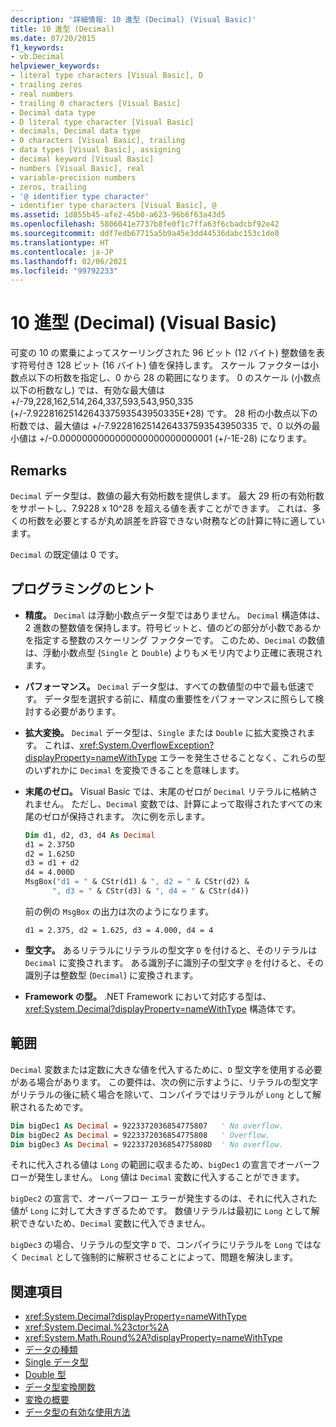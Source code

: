 ```yaml
---
description: '詳細情報: 10 進型 (Decimal) (Visual Basic)'
title: 10 進型 (Decimal)
ms.date: 07/20/2015
f1_keywords:
- vb.Decimal
helpviewer_keywords:
- literal type characters [Visual Basic], D
- trailing zeros
- real numbers
- trailing 0 characters [Visual Basic]
- Decimal data type
- D literal type character [Visual Basic]
- decimals, Decimal data type
- 0 characters [Visual Basic], trailing
- data types [Visual Basic], assigning
- decimal keyword [Visual Basic]
- numbers [Visual Basic], real
- variable-precision numbers
- zeros, trailing
- '@ identifier type character'
- identifier type characters [Visual Basic], @
ms.assetid: 1d855b45-afe2-45b0-a623-96b6f63a43d5
ms.openlocfilehash: 5806041e7737b8fe0f1c7ffa63f6cbadcbf92e42
ms.sourcegitcommit: ddf7edb67715a5b9a45e3dd44536dabc153c1de0
ms.translationtype: HT
ms.contentlocale: ja-JP
ms.lasthandoff: 02/06/2021
ms.locfileid: "99792233"
---
```

# <a name="decimal-data-type-visual-basic"></a>10 進型 (Decimal) (Visual Basic)

可変の 10 の累乗によってスケーリングされた 96 ビット (12 バイト) 整数値を表す符号付き 128 ビット (16 バイト) 値を保持します。 スケール ファクターは小数点以下の桁数を指定し、0 から 28 の範囲になります。 0 のスケール (小数点以下の桁数なし) では、有効な最大値は +/-79,228,162,514,264,337,593,543,950,335 (+/-7.9228162514264337593543950335E+28) です。 28 桁の小数点以下の桁数では、最大値は +/-7.9228162514264337593543950335 で、0 以外の最小値は +/-0.0000000000000000000000000001 (+/-1E-28) になります。

## <a name="remarks"></a>Remarks

`Decimal` データ型は、数値の最大有効桁数を提供します。 最大 29 桁の有効桁数をサポートし、7.9228 x 10^28 を超える値を表すことができます。 これは、多くの桁数を必要とするが丸め誤差を許容できない財務などの計算に特に適しています。

`Decimal` の既定値は 0 です。

## <a name="programming-tips"></a>プログラミングのヒント

- **精度。** `Decimal` は浮動小数点データ型ではありません。 `Decimal` 構造体は、2 進数の整数値を保持します。符号ビットと、値のどの部分が小数であるかを指定する整数のスケーリング ファクターです。 このため、`Decimal` の数値は、浮動小数点型 (`Single` と `Double`) よりもメモリ内でより正確に表現されます。

- **パフォーマンス。** `Decimal` データ型は、すべての数値型の中で最も低速です。 データ型を選択する前に、精度の重要性をパフォーマンスに照らして検討する必要があります。

- **拡大変換。** `Decimal` データ型は、`Single` または `Double` に拡大変換されます。 これは、<xref:System.OverflowException?displayProperty=nameWithType> エラーを発生させることなく、これらの型のいずれかに `Decimal` を変換できることを意味します。

- **末尾のゼロ。** Visual Basic では、末尾のゼロが `Decimal` リテラルに格納されません。 ただし、`Decimal` 変数では、計算によって取得されたすべての末尾のゼロが保持されます。 次に例を示します。

  ```vb
  Dim d1, d2, d3, d4 As Decimal
  d1 = 2.375D
  d2 = 1.625D
  d3 = d1 + d2
  d4 = 4.000D
  MsgBox("d1 = " & CStr(d1) & ", d2 = " & CStr(d2) &
        ", d3 = " & CStr(d3) & ", d4 = " & CStr(d4))
  ```

  前の例の `MsgBox` の出力は次のようになります。

  ```console
  d1 = 2.375, d2 = 1.625, d3 = 4.000, d4 = 4
  ```

- **型文字。** あるリテラルにリテラルの型文字 `D` を付けると、そのリテラルは `Decimal` に変換されます。 ある識別子に識別子の型文字 `@` を付けると、その識別子は整数型 (`Decimal`) に変換されます。

- **Framework の型。** .NET Framework において対応する型は、<xref:System.Decimal?displayProperty=nameWithType> 構造体です。

## <a name="range"></a>範囲

 `Decimal` 変数または定数に大きな値を代入するために、`D` 型文字を使用する必要がある場合があります。 この要件は、次の例に示すように、リテラルの型文字がリテラルの後に続く場合を除いて、コンパイラではリテラルが `Long` として解釈されるためです。

```vb
Dim bigDec1 As Decimal = 9223372036854775807   ' No overflow.
Dim bigDec2 As Decimal = 9223372036854775808   ' Overflow.
Dim bigDec3 As Decimal = 9223372036854775808D  ' No overflow.
```

それに代入される値は `Long` の範囲に収まるため、`bigDec1` の宣言でオーバーフローが発生しません。 `Long` 値は `Decimal` 変数に代入することができます。

`bigDec2` の宣言で、オーバーフロー エラーが発生するのは、それに代入された値が `Long` に対して大きすぎるためです。 数値リテラルは最初に `Long` として解釈できないため、`Decimal` 変数に代入できません。

`bigDec3` の場合、リテラルの型文字 `D` で、コンパイラにリテラルを `Long` ではなく `Decimal` として強制的に解釈させることによって、問題を解決します。

## <a name="see-also"></a>関連項目

- <xref:System.Decimal?displayProperty=nameWithType>
- <xref:System.Decimal.%23ctor%2A>
- <xref:System.Math.Round%2A?displayProperty=nameWithType>
- [データの種類](index.md)
- [Single データ型](single-data-type.md)
- [Double 型](double-data-type.md)
- [データ型変換関数](../functions/type-conversion-functions.md)
- [変換の概要](../keywords/conversion-summary.md)
- [データ型の有効な使用方法](../../programming-guide/language-features/data-types/efficient-use-of-data-types.md)
